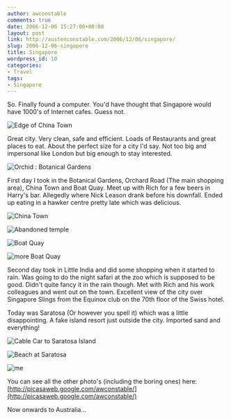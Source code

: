 ```yaml
---
author: awconstable
comments: true
date: 2006-12-06 15:27:00+00:00
layout: post
link: http://austenconstable.com/2006/12/06/singapore/
slug: 2006-12-06-singapore
title: Singapore
wordpress_id: 10
categories:
- Travel
tags:
- Singapore
---
```


So. Finally found a computer. You'd have thought that Singapore would have 1000's of Internet cafes. Guess not.

![Edge of China Town](http://lh6.google.com/image/awconstable/RXeBCyazqbI/AAAAAAAAAZA/e754gp_49JE/s800/IMG_1477.jpg)

Great city. Very clean, safe and efficient. Loads of Restaurants and great places to eat. About the perfect size for a city I'd say. Not too big and impersonal like London but big enough to stay interested.

![Orchid : Botanical Gardens](http://lh6.google.com/image/awconstable/RXd_iyazqNI/AAAAAAAAAXQ/ylxE_BriVGA/s800/IMG_1462.jpg)

First day I took in the Botanical Gardens, Orchard Road (The main shopping area), China Town and Boat Quay. Meet up with Rich for a few beers in Harry's bar. Allegedly where Nick Leason drank before his downfall. Ended up eating in a hawker centre pretty late which was delicious.

![China Town](http://lh4.google.com/image/awconstable/RXeAUSazqTI/AAAAAAAAAYA/mmDvQCHbbHs/s800/IMG_1469.jpg)

![Abandoned temple](http://lh5.google.com/image/awconstable/RXeBIiazqcI/AAAAAAAAAZI/xYriRFJ_Luk/s800/IMG_1478.jpg)

![Boat Quay](http://lh3.google.com/image/awconstable/RXeB5CazqnI/AAAAAAAAAag/jNlH3JxYx3M/s800/IMG_1489.jpg)

![more Boat Quay](http://lh5.google.com/image/awconstable/RXeCBiazqpI/AAAAAAAAAaw/PEoQ4aGcZU0/s800/IMG_1491.jpg)

Second day took in Little India and did some shopping when it started to rain. Was going to do the night safari at the zoo which is supposed to be good. Didn't quite fancy it in the rain though. Met with Rich and his work colleagues and went out on the town. Excellent view of the city over Singapore Slings from the Equinox club on the 70th floor of the Swiss hotel.

Today was Saratosa (Or however you spell it) which was a little disappointing. A fake island resort just outside the city. Imported sand and everything!

![Cable Car to Saratosa Island](http://lh4.google.com/image/awconstable/RXeC7Sazq1I/AAAAAAAAAcQ/oHk7yIFFkaA/s800/IMG_1504.jpg)

![Beach at Saratosa](http://lh5.google.com/image/awconstable/RXeDPiazq6I/AAAAAAAAAc4/L-eNDNUZnek/s800/IMG_1509.jpg)

![me](http://lh6.google.com/image/awconstable/RXeDZyazq9I/AAAAAAAAAdQ/_QCjL4PkJjM/s800/IMG_1512.jpg)

You can see all the other photo's (including the boring ones) here: [http://picasaweb.google.com/awconstable/](http://picasaweb.google.com/awconstable/)

Now onwards to Australia...
